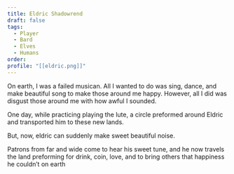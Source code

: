 ```yaml
---
title: Eldric Shadowrend
draft: false
tags:
  - Player
  - Bard
  - Elves
  - Humans
order: 
profile: "[[eldric.png]]"
---
```

On earth, I was a failed musican. All I wanted to do was sing, dance, and make beautiful song to make those around me happy. However, all I did was disgust those around me with how awful I sounded. 

One day, while practicing playing the lute, a circle preformed around Eldric and transported him to these new lands. 

But, now, eldric can suddenly make sweet beautiful noise. 

Patrons from far and wide come to hear his sweet tune, and he now travels the land preforming for drink, coin, love, and to bring others that happiness he couldn’t on earth